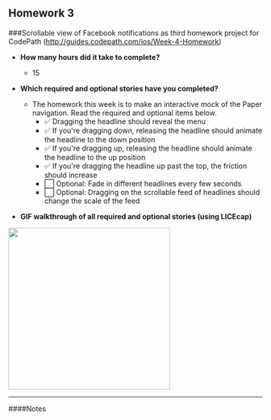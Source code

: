 Homework 3
---
###Scrollable view of Facebook notifications as third homework project for CodePath (http://guides.codepath.com/ios/Week-4-Homework)

* **How many hours did it take to complete?**
  * 15
  
* **Which required and optional stories have you completed?**
    * The homework this week is to make an interactive mock of the Paper navigation. Read the required and optional items below.
      * :white_check_mark: Dragging the headline should reveal the menu
      * :white_check_mark: If you're dragging down, releasing the headline should animate the headline to the down position
      * :white_check_mark: If you're dragging up, releasing the headline should animate the headline to the up position
      * :white_check_mark: If you're dragging the headline up past the top, the friction should increase
      * :white_large_square: Optional: Fade in different headlines every few seconds
      * :white_large_square: Optional: Dragging on the scrollable feed of headlines should change the scale of the feed
* **GIF walkthrough of all required and optional stories (using LICEcap)**

<img width="320" src=""/>

---

####Notes
